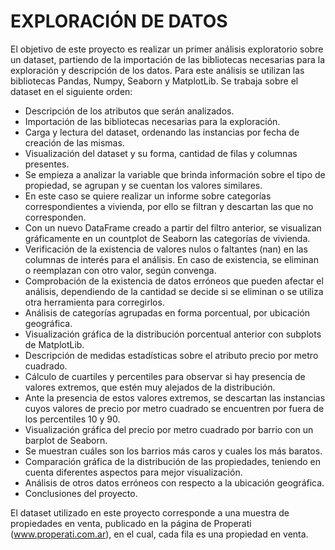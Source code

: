 # EXPLORACIÓN DE DATOS
El objetivo de este proyecto es realizar un primer análisis exploratorio sobre un dataset, partiendo de la importación de las bibliotecas necesarias para la exploración y descripción de los datos. Para este análisis se utilizan las bibliotecas Pandas, Numpy, Seaborn y MatplotLib. Se trabaja sobre el dataset en el siguiente orden:

-	Descripción de los atributos que serán analizados.
-	Importación de las bibliotecas necesarias para la exploración.
-	Carga y lectura del dataset, ordenando las instancias por fecha de creación de las mismas.
-	Visualización del dataset y su forma, cantidad de filas y columnas presentes.
-	Se empieza a analizar la variable que brinda información sobre el tipo de propiedad, se agrupan y se cuentan los valores similares.
-	En este caso se quiere realizar un informe sobre categorías correspondientes a vivienda, por ello se filtran y descartan las que no corresponden.
-	Con un nuevo DataFrame creado a partir del filtro anterior, se visualizan gráficamente en un countplot de Seaborn las categorías de vivienda.
-	Verificación de la existencia de valores nulos o faltantes (nan) en las columnas de interés para el análisis. En caso de existencia, se eliminan o reemplazan con otro valor, según convenga.
-	Comprobación de la existencia de datos erróneos que pueden afectar el análisis, dependiendo de la cantidad se decide si se eliminan o se utiliza otra herramienta para corregirlos.
-	Análisis de categorías agrupadas en forma porcentual, por ubicación geográfica.
-	Visualización gráfica de la distribución porcentual anterior con subplots de MatplotLib.
-	Descripción de medidas estadísticas sobre el atributo precio por metro cuadrado.
-	Cálculo de cuartiles y percentiles para observar si hay presencia de valores extremos, que estén muy alejados de la distribución.
-	Ante la presencia de estos valores extremos, se descartan las instancias cuyos valores de precio por metro cuadrado se encuentren por fuera de los percentiles 10 y 90.
-	Visualización gráfica del precio por metro cuadrado por barrio con un barplot de Seaborn.
-	Se muestran cuáles son los barrios más caros y cuales los más baratos.
-	Comparación gráfica de la distribución de las propiedades, teniendo en cuenta diferentes aspectos para mejor visualización.
-	Análisis de otros datos erróneos con respecto a la ubicación geográfica.
-	Conclusiones del proyecto.

El dataset utilizado en este proyecto corresponde a una muestra de propiedades en venta, publicado en la página de Properati (www.properati.com.ar), en el cual, cada fila es una propiedad en venta.
